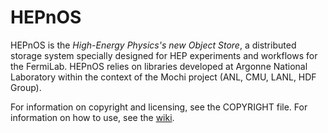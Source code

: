 HEPnOS
======

HEPnOS is the _High-Energy Physics's new Object Store_, a distributed storage
system specially designed for HEP experiments and workflows for the FermiLab.
HEPnOS relies on libraries developed at Argonne National Laboratory within the
context of the Mochi project (ANL, CMU, LANL, HDF Group).

For information on copyright and licensing, see the COPYRIGHT file.
For information on how to use, see the [wiki](https://xgitlab.cels.anl.gov/sds/HEPnOS/wikis/home).